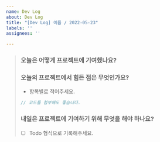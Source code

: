 ```yaml
---
name: Dev Log
about: Dev Log
title: "[Dev Log] 이름 / 2022-05-23"
labels: ''
assignees: ''

---
```


> ### 오늘은 어떻게 프로젝트에 기여했나요?
> 
> ### 오늘의 프로젝트에서 힘든 점은 무엇인가요?
> * 항목별로 적어주세요.
> 
> ```js
> // 코드를 첨부해도 좋습니다.
> ```
> 
> ### 내일은 프로젝트에 기여하기 위해 무엇을 해야 하나요?
> * [ ]  Todo 형식으로 기록해주세요.
